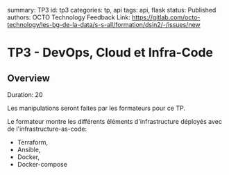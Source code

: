 summary: TP3
id: tp3
categories: tp, api
tags: api, flask
status: Published
authors: OCTO Technology
Feedback Link: https://gitlab.com/octo-technology/les-bg-de-la-data/s-s-all/formation/dsin2/-/issues/new

# TP3 - DevOps, Cloud et Infra-Code

## Overview
Duration: 20

Les manipulations seront faites par les formateurs pour ce TP.

Le formateur montre les différents éléments d'infrastructure déployés avec de l'infrastructure-as-code:

- Terraform,
- Ansible,
- Docker,
- Docker-compose